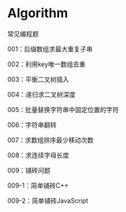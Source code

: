 # Algorithm
常见编程题

001：后缀数组求最大重复子串

002：利用key唯一数组去重

003：平衡二叉树插入

004：递归求二叉树深度

005：批量替换字符串中固定位置的字符

006：字符串翻转

007：求数组排序最少移动次数

008：求连续字母长度

009：铺砖问题

009-1：简单铺砖C++

009-2：简单铺砖JavaScript

